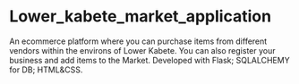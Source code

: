 # Lower_kabete_market_application
An ecommerce platform where you can purchase items from different vendors within the environs of Lower Kabete. You can also register your business and add items to the Market. Developed with Flask; SQLALCHEMY for DB; HTML&amp;CSS.
